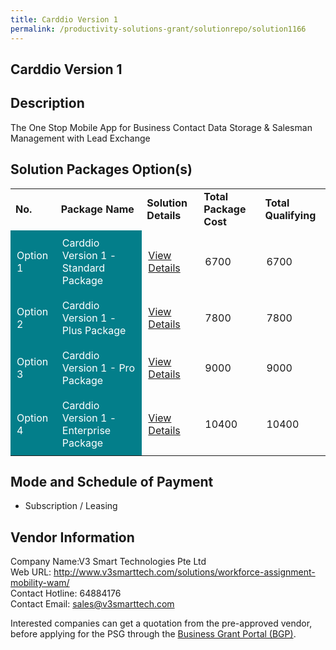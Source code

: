 ```yaml
---
title: Carddio Version 1 
permalink: /productivity-solutions-grant/solutionrepo/solution1166
---
```


## Carddio Version 1

## Description

The One Stop Mobile App for Business Contact Data Storage & Salesman Management with Lead Exchange

## Solution Packages Option(s)

<table>
<tr>
<td><b>No.</b></td>
<td><b>Package Name</b></td>
<td><b>Solution Details</b></td>
<td><b>Total Package Cost</b></td>
<td><b>Total Qualifying</b></td>
</tr>
<tr>
<td style='padding: 10px; background-color: #037E8A; color: #FFFFFF;'>Option 1</td>
<td style='padding: 10px; background-color: #037E8A; color: #FFFFFF;'>Carddio Version 1 - Standard Package</td>
<td style='padding: 10px;'><a href='https://www.gobusiness.gov.sg/images/psg/Desensitised_Carddio_20190058_Annex_3_Part_1.pdf' target='_blank'>View Details</a></td>
<td style='padding: 10px;'>6700</td>
<td style='padding: 10px;'>6700</td>
</tr>
<tr>
<td style='padding: 10px; background-color: #037E8A; color: #FFFFFF;'>Option 2</td>
<td style='padding: 10px; background-color: #037E8A; color: #FFFFFF;'>Carddio Version 1 - Plus Package</td>
<td style='padding: 10px;'><a href='https://www.gobusiness.gov.sg/images/psg/Desensitised_Carddio_20190058_Annex_3_Part_2.pdf' target='_blank'>View Details</a></td>
<td style='padding: 10px;'>7800</td>
<td style='padding: 10px;'>7800</td>
</tr>
<tr>
<td style='padding: 10px; background-color: #037E8A; color: #FFFFFF;'>Option 3</td>
<td style='padding: 10px; background-color: #037E8A; color: #FFFFFF;'>Carddio Version 1 - Pro Package</td>
<td style='padding: 10px;'><a href='https://www.gobusiness.gov.sg/images/psg/Desensitised_Carddio_20190058_Annex_3_Part_3.pdf' target='_blank'>View Details</a></td>
<td style='padding: 10px;'>9000</td>
<td style='padding: 10px;'>9000</td>
</tr>
<tr>
<td style='padding: 10px; background-color: #037E8A; color: #FFFFFF;'>Option 4</td>
<td style='padding: 10px; background-color: #037E8A; color: #FFFFFF;'>Carddio Version 1 - Enterprise Package</td>
<td style='padding: 10px;'><a href='https://www.gobusiness.gov.sg/images/psg/Desensitised_Carddio_20190058_Annex_3_Part_4.pdf' target='_blank'>View Details</a></td>
<td style='padding: 10px;'>10400</td>
<td style='padding: 10px;'>10400</td>
</tr>
</table>

## Mode and Schedule of Payment

 - Subscription / Leasing

## Vendor Information

 Company Name:V3 Smart Technologies Pte Ltd <br>Web URL: http://www.v3smarttech.com/solutions/workforce-assignment-mobility-wam/ <br>Contact Hotline: 64884176 <br>Contact Email: sales@v3smarttech.com 

Interested companies can get a quotation from the pre-approved vendor, before applying for the PSG through the <a href='https://www.businessgrants.gov.sg/' target='_blank' rel='noopener'>Business Grant Portal (BGP)</a>.

<script src="/jquery/resize-tables.js"></script>
